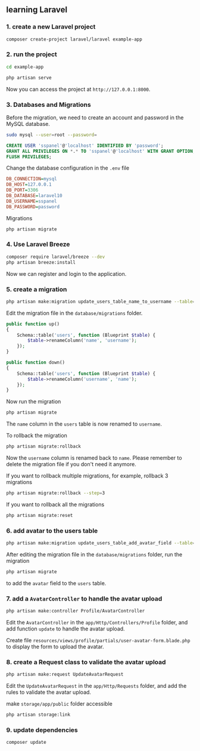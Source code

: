 ## learning Laravel

### 1. create a new Laravel project
```bash
composer create-project laravel/laravel example-app
```

### 2. run the project
```bash
cd example-app

php artisan serve
```
Now you can access the project at `http://127.0.0.1:8000`.


### 3. Databases and Migrations
Before the migration, we need to create an account and password in the MySQL database.
```bash
sudo mysql --user=root --password=
```
```sql
CREATE USER 'sspanel'@'localhost' IDENTIFIED BY 'password';
GRANT ALL PRIVILEGES ON *.* TO 'sspanel'@'localhost' WITH GRANT OPTION;
FLUSH PRIVILEGES;
```

Change the database configuration in the `.env` file
```ini
DB_CONNECTION=mysql
DB_HOST=127.0.0.1
DB_PORT=3306
DB_DATABASE=laravel10
DB_USERNAME=sspanel
DB_PASSWORD=password
```
Migrations
```bash
php artisan migrate
```

### 4. Use Laravel Breeze
```bash
composer require laravel/breeze --dev
php artisan breeze:install
```
Now we can register and login to the application.

### 5. create a migration
```bash
php artisan make:migration update_users_table_name_to_username --table=users
```
Edit the migration file in the `database/migrations` folder.

```php
public function up()
{
    Schema::table('users', function (Blueprint $table) {
        $table->renameColumn('name', 'username');
    });
}

public function down()
{
    Schema::table('users', function (Blueprint $table) {
        $table->renameColumn('username', 'name');
    });
}
```
Now run the migration
```bash
php artisan migrate
```
The `name` column in the `users` table is now renamed to `username`.

To rollback the migration
```bash
php artisan migrate:rollback
```
Now the `username` column is renamed back to `name`.
Please remember to delete the migration file if you don't need it anymore.

If you want to rollback multiple migrations, for example, rollback 3 migrations
```bash
php artisan migrate:rollback --step=3
```
If you want to rollback all the migrations
```bash
php artisan migrate:reset
```

### 6. add avatar to the users table
```bash
php artisan make:migration update_users_table_add_avatar_field --table=users
```
After editing the migration file in the `database/migrations` folder, run the migration
```bash
php artisan migrate
```
to add the `avatar` field to the `users` table.

### 7. add a `AvatarController` to handle the avatar upload
```bash
php artisan make:controller Profile/AvatarController
```
Edit the `AvatarController` in the `app/Http/Controllers/Profile` folder,
and add function `update` to handle the avatar upload.

Create file `resources/views/profile/partials/user-avatar-form.blade.php` to display the form to upload the avatar.

### 8. create a Request class to validate the avatar upload
```bash
php artisan make:request UpdateAvatarRequest
```
Edit the `UpdateAvatarRequest` in the `app/Http/Requests` folder,
and add the rules to validate the avatar upload.

make `storage/app/public` folder accessible
```bash
php artisan storage:link
```

### 9. update dependencies
```bash
composer update
```
